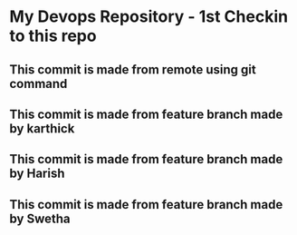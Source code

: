 <h1> My Devops Repository - 1st Checkin to this repo </h1>
<h2> This commit is made from remote using git command </h2>
<h2> This commit is made from feature branch made by karthick </h2>
<h2> This commit is made from feature branch made by Harish</h2>
<h2> This commit is made from feature branch made by Swetha</h2>


